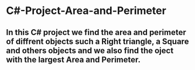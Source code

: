 # C#-Project-Area-and-Perimeter
## In this C# project we find the area and perimeter of diffrent objects such a Right triangle, a Square and others objects and we also find the oject with the largest Area and Perimeter. 
